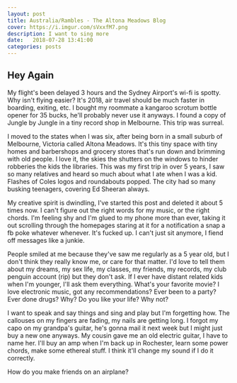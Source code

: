 ```yaml
---
layout: post
title: Australia/Rambles - The Altona Meadows Blog
cover: https://i.imgur.com/sVxxfM7.png
description: I want to sing more
date:   2018-07-28 13:41:00
categories: posts
---
```


## Hey Again

My flight's been delayed 3 hours and the Sydney Airport's wi-fi is spotty. Why isn't flying easier? It's 2018, air travel should be much faster in boarding, exiting, etc. I bought my roommate a kangaroo scrotum bottle opener for 35 bucks, he'll probably never use it anyways. I found a copy of Jungle by Jungle in a tiny record shop in Melbourne. This trip was surreal.

I moved to the states when I was six, after being born in a small suburb of Melbourne, Victoria called Altona Meadows. It's this tiny space with tiny homes and barbershops and grocery stores that's run down and brimming with old people. I love it, the skies the shutters on the windows to hinder robberies the kids the libraries. This was my first trip in over 5 years, I saw so many relatives and heard so much about what I ate when I was a kid. Flashes of Coles logos and roundabouts popped. The city had so many busking teenagers, covering Ed Sheeran always.

My creative spirit is dwindling, I've started this post and deleted it about 5 times now. I can't figure out the right words for my music, or the right chords. I'm feeling shy and I'm glued to my phone more than ever, taking it out scrolling through the homepages staring at it for a notification a snap a fb poke whatever whenever. It's fucked up. I can't just sit anymore, I fiend off messages like a junkie.

People smiled at me because they've saw me regularly as a 5 year old, but I don't think they really know me, or care for that matter. I'd love to tell them about my dreams, my sex life, my classes, my friends, my records, my club penguin account (rip) but they don't ask. If I ever have distant related kids when I'm younger, I'll ask them everything. What's your favorite movie? I love electronic music, got any recommendations? Ever been to a party? Ever done drugs? Why? Do you like your life? Why not?

I want to speak and say things and sing and play but I'm forgetting how. The callouses on my fingers are fading, my nails are getting long. I forgot my capo on my grandpa's guitar, he's gonna mail it next week but I might just buy a new one anyways. My cousin gave me an old electric guitar, I have to name her. I'll buy an amp when I'm back up in Rochester, learn some power chords, make some ethereal stuff. I think it'll change my sound if I do it correctly.

How do you make friends on an airplane?

